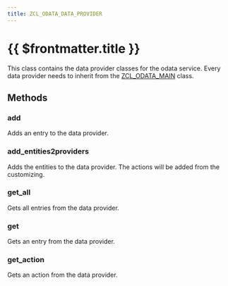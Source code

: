 ```yaml
---
title: ZCL_ODATA_DATA_PROVIDER
---
```


#  {{ $frontmatter.title }}

This class contains the data provider classes for the odata service. Every data provider needs to inherit from the [ZCL_ODATA_MAIN](./ZCL_ODATA_MAIN) class.

## Methods

### add

Adds an entry to the data provider.

### add_entities2providers

Adds the entities to the data provider. The actions will be added from the customizing.

### get_all

Gets all entries from the data provider.

### get

Gets an entry from the data provider.

### get_action

Gets an action from the data provider.

